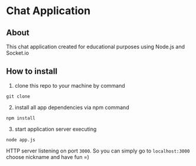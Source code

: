 # Chat Application

## About

This chat application created for educational purposes using Node.js and Socket.io

## How to install

1. clone this repo to your machine by command
```
git clone
```
2. install all app dependencies via npm command
```
npm install
```
3. start application server executing
```
node app.js
```
HTTP server listening on port `3000`. So you can simply go to `localhost:3000` choose nickname and have fun =)
